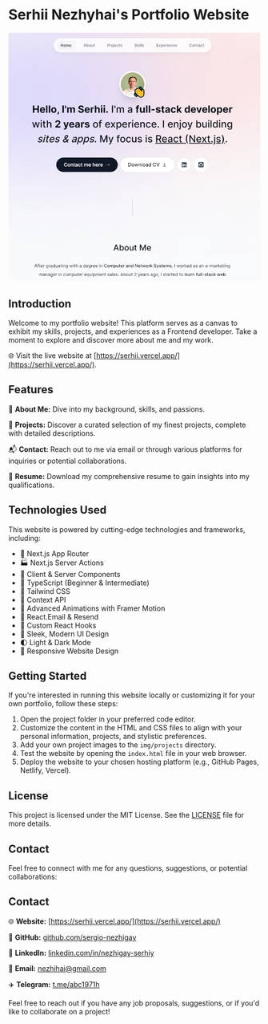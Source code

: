 # Serhii Nezhyhai's Portfolio Website

![Portfolio Website Preview](./public/meta/opengraph-image.jpg)

## Introduction

Welcome to my portfolio website! This platform serves as a canvas to exhibit my skills, projects, and experiences as a Frontend developer. Take a moment to explore and discover more about me and my work.

🌐 Visit the live website at [https://serhii.vercel.app/](https://serhii.vercel.app/).

## Features

👤 **About Me:** Dive into my background, skills, and passions.

🚀 **Projects:** Discover a curated selection of my finest projects, complete with detailed descriptions.

📬 **Contact:** Reach out to me via email or through various platforms for inquiries or potential collaborations.

📄 **Resume:** Download my comprehensive resume to gain insights into my qualifications.

## Technologies Used

This website is powered by cutting-edge technologies and frameworks, including:

- 🚀 Next.js App Router
- 🏭 Next.js Server Actions
- 🔄 Client & Server Components
- 🧪 TypeScript (Beginner & Intermediate)
- 🎨 Tailwind CSS
- 🧩 Context API
- 🎉 Advanced Animations with Framer Motion
- 📧 React.Email & Resend
- 🎣 Custom React Hooks
- 🎨 Sleek, Modern UI Design
- 🌓 Light & Dark Mode
- 📱 Responsive Website Design

## Getting Started

If you're interested in running this website locally or customizing it for your own portfolio, follow these steps:

1. Open the project folder in your preferred code editor.
2. Customize the content in the HTML and CSS files to align with your personal information, projects, and stylistic preferences.
3. Add your own project images to the `img/projects` directory.
4. Test the website by opening the `index.html` file in your web browser.
5. Deploy the website to your chosen hosting platform (e.g., GitHub Pages, Netlify, Vercel).

## License

This project is licensed under the MIT License. See the [LICENSE](LICENSE) file for more details.

## Contact

Feel free to connect with me for any questions, suggestions, or potential collaborations:

## Contact

🌐 **Website:** [https://serhii.vercel.app/](https://serhii.vercel.app/)

🐙 **GitHub:** [github.com/sergio-nezhigay](https://github.com/sergio-nezhigay)

💼 **LinkedIn:** [linkedin.com/in/nezhigay-serhiy](https://linkedin.com/in/nezhigay-serhiy)

📧 **Email:** nezhihai@gmail.com

✈️ **Telegram:** [t.me/abc1971h](https://t.me/abc1971h)

Feel free to reach out if you have any job proposals, suggestions, or if you'd like to collaborate on a project!
